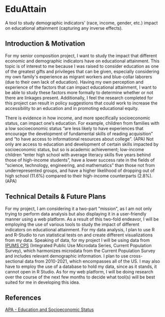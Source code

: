 # EduAttain
A tool to study demographic indicators' (race, income, gender, etc.) impact on educational attainment (capturing any inverse effects).

## Introduction & Motivation
For my senior composition project, I want to study the impact that different economic and demographic indicators have on educational attainment. This topic is of interest to me because I was raised to consider education as one of the greatest gifts and privileges that can be given, especially considering my own family's experience as migrant workers and blue-collar laborers (due to their own lack of education). Having my own perception and experience of the factors that can impact educational attainment, I want to be able to study these factors more formally to determine whether or not there are linkages present. Additionally, I feel the research completed for this project can result in policy suggestions that could work to increase the accessibility to an education and in promoting educational equity.

There is evidence in how income, and more specifically socioeconomic status, can impact one’s education. For example, children from families with a low socioeconomic status “are less likely to have experiences that encourage the development of fundamental skills of reading acquisition” and “to have access to informational resources about college”. (APA) Not only are access to education and development of certain skills impacted by socioeconomic status, but so is academic achievement; low-income children “enter high school with average literacy skills five years behind those of high-income students”, have a lower success rate in the fields of “science, technology, engineering, and mathematics” than those not from underrepresented groups, and have a higher likelihood of dropping out of high school (11.6%) compared to their high-income counterparts (2.8%). (APA)

## Technical Details & Future Plans

For my project, I am considering it a two-part "mission", as I am not only trying to perform data analysis but also displaying it in a user-friendly manner using a web platform. As a result of this two-fold endeavor, I will be employing the use of various tools to study the impact of different indicators on educational attainment. For my data analysis, I plan to use R and R-Studio to run statistical tests on and create different visualizations from my data. Speaking of data, for my project I will be using data from [IPUMS CPS](https://cps.ipums.org/cps/) (Integrated Public Use Microdata Series, Current Population Survey), which harmonizes microdata from the Current Population Survey and includes relevant demographic information. I plan to use cross-sectional data from 2010-2021, which encompasses all of the US. I may also have to employ the use of a database to hold my data, since as it stands, it cannot open in R Studio. As for my web platform, I will be doing research over the course of the next few months to decide what tool(s) will be best suited for me in developing this idea.

## References
[APA - Education and Socioeconomic Status](https://www.apa.org/pi/ses/resources/publications/education)
